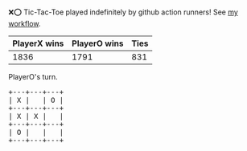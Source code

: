 :x::o: Tic-Tac-Toe played indefinitely by github action runners! See [my workflow](.github/workflows/play.yaml).

|PlayerX wins|PlayerO wins|Ties|
|-|-|-|
|1836|1791|831|

PlayerO's turn.

<pre>
+---+---+---+
| X |   | O |
+---+---+---+
| X | X |   |
+---+---+---+
| O |   |   |
+---+---+---+
</pre>